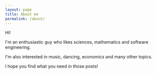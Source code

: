 ```yaml
---
layout: page
title: About me
permalink: /about/
---
```


Hi!

I'm an enthusiastic guy who likes sciences, mathematics and software engineering.

I'm also interested in music, dancing, economics and many other topics.

I hope you find what you need in those posts!
